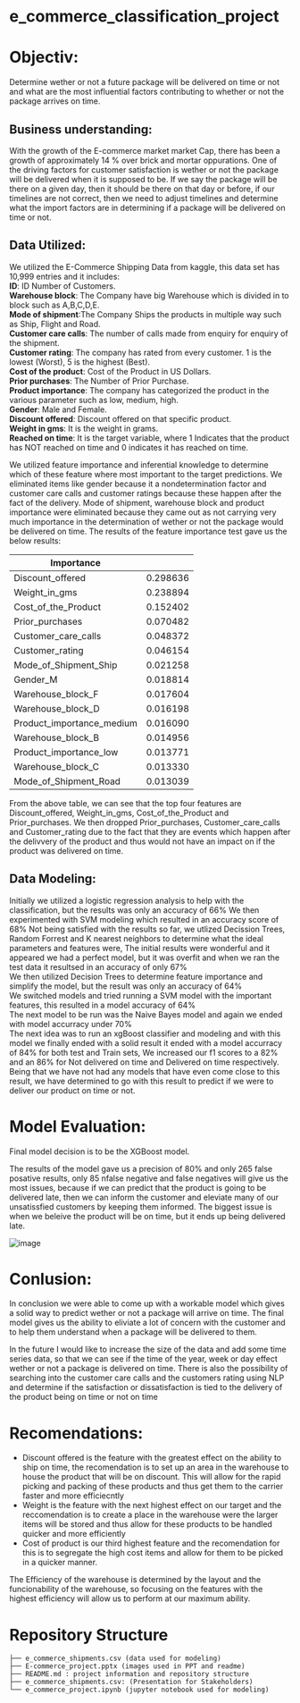 # e_commerce_classification_project
# Objectiv:
Determine wether or not a future package will be delivered on time or not and what are the most influential factors contributing to whether or not the package arrives on time.

## Business understanding:
With the growth of the E-commerce market market Cap, there has been a growth of approximately 14 % over brick and mortar oppurations.  One of the driving factors for customer satisfaction is wether or not the package will be delivered when it is supposed to be.  If we say the package will be there on a given day, then it should be there on that day or before, if our timelines are not correct, then we need to adjust timelines and determine what the import factors are in determining if a package will be delivered on time or not.
## Data Utilized:
We utilized the E-Commerce Shipping Data from kaggle, this data set has 10,999 entries and it includes:<br>
__ID__: ID Number of Customers.<br>
__Warehouse block__: The Company have big Warehouse which is divided in to block such as A,B,C,D,E.<br>
__Mode of shipment__:The Company Ships the products in multiple way such as Ship, Flight and Road.<br>
__Customer care calls__: The number of calls made from enquiry for enquiry of the shipment.<br>
__Customer rating__: The company has rated from every customer. 1 is the lowest (Worst), 5 is the highest (Best).<br>
__Cost of the product__: Cost of the Product in US Dollars.<br>
__Prior purchases__: The Number of Prior Purchase.<br>
__Product importance__: The company has categorized the product in the various parameter such as low, medium, high.<br>
__Gender__: Male and Female.<br>
__Discount offered__: Discount offered on that specific product.<br>
__Weight in gms__: It is the weight in grams.<br>
__Reached on time__: It is the target variable, where 1 Indicates that the product has NOT reached on time and 0 indicates it has reached on time.<br>

We utilized feature importance and inferential knowledge to determine which of these feature where most important to the target predictions.  We eliminated items like gender because it a nondetermination factor and customer care calls and customer ratings because these happen after the fact of the delivery.  Mode of shipment, warehouse block and product importance were eliminated because they came out as not carrying very much importance in the determination of wether or not the package would be delivered on time.  The results of the feature importance test gave us the below results:

| Importance                |          |
|---------------------------|----------|
| Discount_offered          | 0.298636 |
| Weight_in_gms             | 0.238894 |
| Cost_of_the_Product       | 0.152402 |
| Prior_purchases           | 0.070482 |
| Customer_care_calls       | 0.048372 |
| Customer_rating           | 0.046154 |
| Mode_of_Shipment_Ship     | 0.021258 |
| Gender_M                  | 0.018814 |
| Warehouse_block_F         | 0.017604 |
| Warehouse_block_D         | 0.016198 |
| Product_importance_medium | 0.016090 |
| Warehouse_block_B         | 0.014956 |
| Product_importance_low    | 0.013771 |
| Warehouse_block_C         | 0.013330 |
| Mode_of_Shipment_Road     | 0.013039 |

From the above table, we can see that the top four features are Discount_offered, Weight_in_gms, Cost_of_the_Product and Prior_purchases.  We then dropped Prior_purchases, Customer_care_calls and Customer_rating due to the fact that they are events which happen after the delivvery of the product and thus would not have an impact on if the product was delivered on time.

## Data Modeling:
Initially we utilized a logistic regression analysis to help with the classification, but the results was only an accuracy of 66%
We then experimented with SVM modeling which resulted in an accuracy score of 68%
Not being satisfied with the results so far, we utlized Decission Trees, Random Forrest and K nearest neighbors to determine what the ideal parameters and features were, The initial results were wonderful and it appeared we had a perfect model, but it was overfit and when we ran the test data it resultsed in an accuracy of only 67%<br>We then utilized Decision Trees to determine feature importance and simplify the model, but the result was only an accuracy of 64%<br>We switched models and tried running a SVM model with the important features, this resulted in a model accuracy of 64%<br>The next model to be run was the Naive Bayes model and again we ended with model accurracy under 70%<br>The next idea was to run an xgBoost classifier and modeling and with this model we finally ended with a solid result it ended with a model accurracy of 84% for both test and Train sets, We increased our f1 scores to a 82% and an 86% for Not delivered on time and Delivered on time respectively.  Being that we have not had any models that have even come close to this result, we have determined to go with this result to predict if we were to deliver our product on time or not.
# Model Evaluation:
Final model decision is to be the XGBoost model.

The results of the model gave us a precision of 80% and only 265 false posative results, only 85 nfalse negative and false negatives will give us the most issues, because if we can predict that the product is going to be delivered late, then we can inform the customer and eleviate many of our unsatissfied customers by keeping them informed.  The biggest issue is when we beleive the product will be on time, but it ends up being delivered late.

![image](https://user-images.githubusercontent.com/98813858/183637398-f3363915-dbf6-40e6-b023-15a670389613.png)


# Conlusion:
In conclusion we were able to come up with a workable model which gives a solid way to predict wether or not a package will arrive on time.  The final model gives us the ability to eliviate a lot of concern with the customer and to help them understand when a package will be delivered to them.  



In the future I would like to increase the size of the data and add some time series data, so that we can see if the time of the year, week or day effect wether or not a package is delivered on time.  There is also the possibility of searching into the customer care calls and the customers rating using NLP and determine if the satisfaction or dissatisfaction is tied to the delivery of the product being on time or not on time

# Recomendations:
- Discount offered is the feature with the greatest effect on the ability to ship on time, the recomendation is to set up an area in the warehouse to house the product that will be on discount.  This will allow for the rapid picking and packing of these products and thus get them to the carrier faster and more efficiecntly
- Weight is the feature with the next highest effect on our target and the reccomendation is to create a place in the warehouse were the larger items will be stored and thus allow for these products to be handled quicker and more efficiently
- Cost of product is our third highest feature and the recomendation for this is to segregate the high cost items and allow for them to be picked in a quicker manner.

The Efficiency of the warehouse is determined by the layout and the funcionability of the warehouse, so focusing on the features with the highest efficiency will allow us to perform at our maximum ability.


# Repository Structure

```
├── e_commerce_shipments.csv (data used for modeling)
├── E-commerce_project.pptx (images used in PPT and readme)
├── README.md : project information and repository structure
├── e_commerce_shipments.csv: (Presentation for Stakeholders)
└── e_commerce_project.ipynb (jupyter notebook used for modeling)
```

